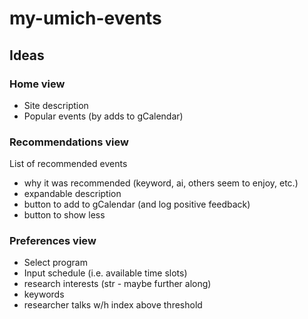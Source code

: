 # my-umich-events

## Ideas

### Home view
- Site description
- Popular events (by adds to gCalendar)

### Recommendations view
List of recommended events
- why it was recommended (keyword, ai, others seem to enjoy, etc.)
- expandable description
- button to add to gCalendar (and log positive feedback)
- button to show less

### Preferences view
- Select program
- Input schedule (i.e. available time slots)
- research interests (str - maybe further along)
- keywords
- researcher talks w/h index above threshold